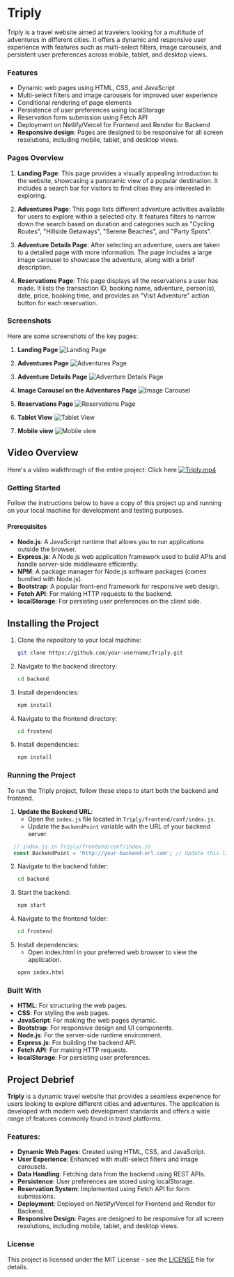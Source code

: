 # Triply

Triply is a travel website aimed at travelers looking for a multitude of adventures in different cities. It offers a dynamic and responsive user experience with features such as multi-select filters, image carousels, and persistent user preferences across mobile, tablet, and desktop views.

### Features

- Dynamic web pages using HTML, CSS, and JavaScript
- Multi-select filters and image carousels for improved user experience
- Conditional rendering of page elements
- Persistence of user preferences using localStorage
- Reservation form submission using Fetch API
- Deployment on Netlify/Vercel for Frontend and Render for Backend
- **Responsive design**: Pages are designed to be responsive for all screen resolutions, including mobile, tablet, and desktop views.

### Pages Overview

1. **Landing Page**: This page provides a visually appealing introduction to the website, showcasing a panoramic view of a popular destination. It includes a search bar for visitors to find cities they are interested in exploring.

2. **Adventures Page**: This page lists different adventure activities available for users to explore within a selected city. It features filters to narrow down the search based on duration and categories such as "Cycling Routes", "Hillside Getaways", "Serene Beaches", and "Party Spots".

3. **Adventure Details Page**: After selecting an adventure, users are taken to a detailed page with more information. The page includes a large image carousel to showcase the adventure, along with a brief description.

4. **Reservations Page**: This page displays all the reservations a user has made. It lists the transaction ID, booking name, adventure, person(s), date, price, booking time, and provides an "Visit Adventure" action button for each reservation.

### Screenshots

Here are some screenshots of the key pages:

1. **Landing Page**
   ![Landing Page](./images/Landing-Page.png)

2. **Adventures Page**
   ![Adventures Page](./images/Adventures-Page.png)

3. **Adventure Details Page**
   ![Adventure Details Page](./images/Adventures-Details-Page.png)

4. **Image Carousel on the Adventures Page**
   ![Image Carousel](./images/Carousel-Adventures-Page.png)

5. **Reservations Page**
   ![Reservations Page](./images/Reservations-Page.png)

6. **Tablet View**
   ![Tablet View](./images/Tablet-View.png)

7. **Mobile view**
   ![Mobile view](./images/Mobile-View.png)

## Video Overview

Here's a video walkthrough of the entire project:
Click here 
[![Triply.mp4](https://img.youtube.com/vi/3pO0bxh0-1o/0.jpg)](https://youtu.be/3pO0bxh0-1o)


### Getting Started

Follow the instructions below to have a copy of this project up and running on your local machine for development and testing purposes.

#### Prerequisites

- **Node.js**: A JavaScript runtime that allows you to run applications outside the browser.
- **Express.js**: A Node.js web application framework used to build APIs and handle server-side middleware efficiently.
- **NPM**: A package manager for Node.js software packages (comes bundled with Node.js).
- **Bootstrap**: A popular front-end framework for responsive web design.
- **Fetch API**: For making HTTP requests to the backend.
- **localStorage**: For persisting user preferences on the client side.

## Installing the Project

1. Clone the repository to your local machine:
   ```bash
   git clone https://github.com/your-username/Triply.git

2. Navigate to the backend directory:
   ```bash
   cd backend

3. Install dependencies:
   ```bash
   npm install

4. Navigate to the frontend directory:
   ```bash
   cd frontend

5. Install dependencies:
   ```bash
   npm install


### Running the Project

To run the Triply project, follow these steps to start both the backend and frontend.

1. **Update the Backend URL**:
   - Open the `index.js` file located in `Triply/frontend/conf/index.js`.
   - Update the `BackendPoint` variable with the URL of your backend server.
  ```javascript
    // index.js in Triply/frontend/conf/index.js
    const BackendPoint = 'http://your-backend-url.com'; // Update this line
  ```
   

2. Navigate to the backend folder:
   ```bash
   cd backend

3. Start the backend:
   ```bash
   npm start

4. Navigate to the frontend folder:
   ```bash
   cd frontend

5. Install dependencies:
   - Open index.html in your preferred web browser to view the application.
   ```bash
   open index.html

### Built With
- **HTML**: For structuring the web pages.
- **CSS**: For styling the web pages.
- **JavaScript**: For making the web pages dynamic.
- **Bootstrap**: For responsive design and UI components.
- **Node.js**: For the server-side runtime environment.
- **Express.js**: For building the backend API.
- **Fetch API**: For making HTTP requests.
- **localStorage**: For persisting user preferences.

## Project Debrief
**Triply** is a dynamic travel website that provides a seamless experience for users looking to explore different cities and adventures. The application is developed with modern web development standards and offers a wide range of features commonly found in travel platforms.

### Features:
- **Dynamic Web Pages**: Created using HTML, CSS, and JavaScript.
- **User Experience**: Enhanced with multi-select filters and image carousels.
- **Data Handling**: Fetching data from the backend using REST APIs.
- **Persistence**: User preferences are stored using localStorage.
- **Reservation System**: Implemented using Fetch API for form submissions.
- **Deployment**: Deployed on Netlify/Vercel for Frontend and Render for Backend.
- **Responsive Design**: Pages are designed to be responsive for all screen resolutions, including mobile, tablet, and desktop views.

### License
This project is licensed under the MIT License - see the [LICENSE](./LICENSE) file for details.
